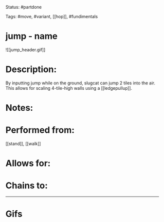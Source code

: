 Status: #partdone 

Tags: #move, #variant, [[hop]], #fundimentals

# jump - name
![[jump_header.gif]]
# Description:
By inputting jump while on the ground, slugcat can jump 2 tiles into the air. This allows for scaling 4-tile-high walls using a [[ledgepullup]].

# Notes:


# Performed from:
[[stand]], [[walk]]

# Allows for:


# Chains to:


___
# Gifs
